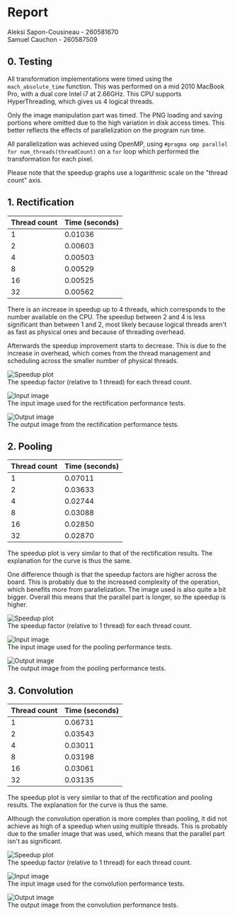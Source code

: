 # Report

Aleksi Sapon-Cousineau - 260581670  
Samuel Cauchon - 260587509

## 0. Testing

All transformation implementations were timed using the `mach_absolute_time` function. This was performed on a mid 2010 MacBook Pro, with a dual core Intel i7 at 2.66GHz. This CPU supports HyperThreading, which gives us 4 logical threads.

Only the image manipulation part was timed. The PNG loading and saving portions where omitted due to the high variation in disk access times. This better reflects the effects of parallelization on the program run time.

All parallelization was achieved using OpenMP, using `#pragma omp parallel for num_threads(threadCount)` on a `for` loop which performed the transformation for each pixel.

Please note that the speedup graphs use a logarithmic scale on the "thread count" axis.

## 1. Rectification

|Thread count|Time (seconds)|
|------------|--------------|
|1           |0.01036       |
|2           |0.00603       |
|4           |0.00503       |
|8           |0.00529       |
|16          |0.00525       |
|32          |0.00562       |

There is an increase in speedup up to 4 threads, which corresponds to the number available on the CPU. The speedup between 2 and 4 is less significant than between 1 and 2, most likely because logical threads aren't as fast as physical ones and because of threading overhead.

Afterwards the speedup improvement starts to decrease. This is due to the increase in overhead, which comes from the thread management and scheduling across the smaller number of physical threads.

![Speedup plot](RectifySpeedup.png)  
The speedup factor (relative to 1 thread) for each thread count.

![Input image](Hawk.png)  
The input image used for the rectification performance tests.

![Output image](HawkRectified.png)  
The output image from the rectification performance tests.

## 2. Pooling

|Thread count|Time (seconds)|
|------------|--------------|
|1           |0.07011       |
|2           |0.03633       |
|4           |0.02744       |
|8           |0.03088       |
|16          |0.02850       |
|32          |0.02870       |

The speedup plot is very similar to that of the rectification results. The explanation for the curve is thus the same.

One difference though is that the speedup factors are higher across the board. This is probably due to the increased complexity of the operation, which benefits more from parallelization. The image used is also quite a bit bigger. Overall this means that the parallel part is longer, so the speedup is higher.

![Speedup plot](PoolSpeedup.png)  
The speedup factor (relative to 1 thread) for each thread count.

![Input image](Leopard.png)  
The input image used for the pooling performance tests.

![Output image](LeopardPooled.png)  
The output image from the pooling performance tests.

## 3. Convolution

|Thread count|Time (seconds)|
|------------|--------------|
|1           |0.06731       |
|2           |0.03543       |
|4           |0.03011       |
|8           |0.03198       |
|16          |0.03061       |
|32          |0.03135       |

The speedup plot is very similar to that of the rectification and pooling results. The explanation for the curve is thus the same.

Although the convolution operation is more complex than pooling, it did not achieve as high of a speedup when using multiple threads. This is probably due to the smaller image that was used, which means that the parallel part isn't as significant.

![Speedup plot](ConvolveSpeedup.png)  
The speedup factor (relative to 1 thread) for each thread count.

![Input image](Pepe.png)  
The input image used for the convolution performance tests.

![Output image](RarePepe.png)  
The output image from the convolution performance tests.
